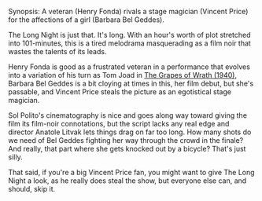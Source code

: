 Synopsis: A veteran (Henry Fonda) rivals a stage magician (Vincent Price) for the affections of a girl (Barbara Bel Geddes).

The Long Night is just that. It's long. With an hour's worth of plot stretched into 101-minutes, this is a tired melodrama masquerading as a film noir that wastes the talents of its leads.

Henry Fonda is good as a frustrated veteran in a performance that evolves into a variation of his turn as Tom Joad in <a href="/browse/reviews/the-grapes-of-wrath-1940/">The Grapes of Wrath (1940)</a>, Barbara Bel Geddes is a bit cloying at times in this, her film debut, but she's passable, and Vincent Price steals the picture as an egotistical stage magician.

Sol Polito's cinematography is nice and goes along way toward giving the film its film-noir connotations, but the script lacks any real edge and director Anatole Litvak lets things drag on far too long. How many shots do we need of Bel Geddes fighting her way through the crowd in the finale? And really, that part where she gets knocked out by a bicycle? That's just silly.

That said, if you're a big Vincent Price fan, you might want to give The Long Night a look, as he really does steal the show, but everyone else can, and should, skip it. 
